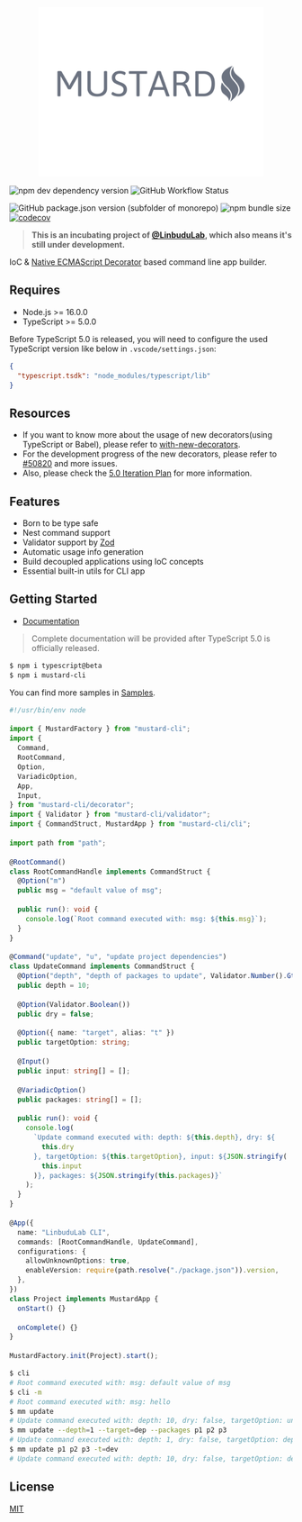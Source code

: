 <p align="center">
<img width="400" src="./logo.png">
</p>

![npm dev dependency version](https://img.shields.io/npm/dependency-version/mustard-cli/dev/typescript)
![GitHub Workflow Status](https://img.shields.io/github/actions/workflow/status/LinbuduLab/Mustard/workflow.yml)

![GitHub package.json version (subfolder of monorepo)](https://img.shields.io/github/package-json/v/LinbuduLab/Mustard?filename=packages%2Fmustard-cli%2Fpackage.json)
![npm bundle size](https://img.shields.io/bundlephobia/minzip/mustard-cli)
[![codecov](https://codecov.io/gh/LinbuduLab/Mustard/branch/main/graph/badge.svg?token=ceNVnMTgmM)](https://codecov.io/gh/LinbuduLab/Mustard)

> **This is an incubating project of [@LinbuduLab](https://github.com/LinbuduLab), which also means it's still under development.**

IoC & [Native ECMAScript Decorator](https://github.com/tc39/proposal-decorators) based command line app builder.

## Requires

- Node.js >= 16.0.0
- TypeScript >= 5.0.0

Before TypeScript 5.0 is released, you will need to configure the used TypeScript version like below in `.vscode/settings.json`:

```json
{
  "typescript.tsdk": "node_modules/typescript/lib"
}
```

## Resources

- If you want to know more about the usage of new decorators(using TypeScript or Babel), please refer to [with-new-decorators](https://github.com/linbudu599/with-new-decorators).
- For the development progress of the new decorators, please refer to [#50820](https://github.com/microsoft/TypeScript/pull/50820) and more issues.
- Also, please check the [5.0 Iteration Plan](https://github.com/microsoft/TypeScript/issues/51362) for more information.

## Features

- Born to be type safe
- Nest command support
- Validator support by [Zod](https://github.com/colinhacks/zod)
- Automatic usage info generation
- Build decoupled applications using IoC concepts
- Essential built-in utils for CLI app

## Getting Started

- [Documentation](https://mustard-cli.netlify.app/)

> Complete documentation will be provided after TypeScript 5.0 is officially released.

```bash
$ npm i typescript@beta
$ npm i mustard-cli
```

You can find more samples in [Samples](packages/sample/samples/).

```typescript
#!/usr/bin/env node

import { MustardFactory } from "mustard-cli";
import {
  Command,
  RootCommand,
  Option,
  VariadicOption,
  App,
  Input,
} from "mustard-cli/decorator";
import { Validator } from "mustard-cli/validator";
import { CommandStruct, MustardApp } from "mustard-cli/cli";

import path from "path";

@RootCommand()
class RootCommandHandle implements CommandStruct {
  @Option("m")
  public msg = "default value of msg";

  public run(): void {
    console.log(`Root command executed with: msg: ${this.msg}`);
  }
}

@Command("update", "u", "update project dependencies")
class UpdateCommand implements CommandStruct {
  @Option("depth", "depth of packages to update", Validator.Number().Gte(1))
  public depth = 10;

  @Option(Validator.Boolean())
  public dry = false;

  @Option({ name: "target", alias: "t" })
  public targetOption: string;

  @Input()
  public input: string[] = [];

  @VariadicOption()
  public packages: string[] = [];

  public run(): void {
    console.log(
      `Update command executed with: depth: ${this.depth}, dry: ${
        this.dry
      }, targetOption: ${this.targetOption}, input: ${JSON.stringify(
        this.input
      )}, packages: ${JSON.stringify(this.packages)}`
    );
  }
}

@App({
  name: "LinbuduLab CLI",
  commands: [RootCommandHandle, UpdateCommand],
  configurations: {
    allowUnknownOptions: true,
    enableVersion: require(path.resolve("./package.json")).version,
  },
})
class Project implements MustardApp {
  onStart() {}

  onComplete() {}
}

MustardFactory.init(Project).start();
```

```bash
$ cli
# Root command executed with: msg: default value of msg
$ cli -m
# Root command executed with: msg: hello
$ mm update
# Update command executed with: depth: 10, dry: false, targetOption: undefined, input: [], packages: []
$ mm update --depth=1 --target=dep --packages p1 p2 p3
# Update command executed with: depth: 1, dry: false, targetOption: dep, input: [], packages: ["p1","p2","p3"]
$ mm update p1 p2 p3 -t=dev
# Update command executed with: depth: 10, dry: false, targetOption: dev, input: ["p1","p2","p3"], packages: []
```

## License

[MIT](LICENSE)
